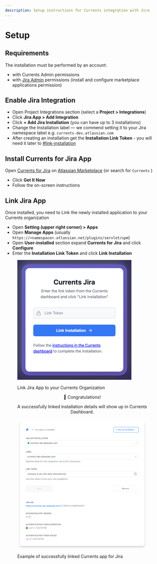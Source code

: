 ```yaml
---
description: Setup instructions for Currents integration with Jira
---
```


# Setup

## Requirements

The installation must be performed by an account:

* with Currents Admin permissions
* with [Jira Admin](https://www.atlassian.com/software/jira/guides/permissions/overview#what-are-users-and-groups) permissions (install and configure marketplace applications permission)

## Enable Jira Integration

* Open Project Integrations section (select a **Project > Integrations**)&#x20;
* Click **Jira App > Add Integration**
* Click **+ Add Jira Installation** (you can have up to 3 installations)
* Change the Installation label — we commend setting it to your Jira namespace label e.g. `currents-dev.atlassian.com`
* After creating an installation get the **Installation Link Token** - you will need it later to [#link-installation](setup.md#link-installation "mention")

## Install Currents for Jira App

Open [Currents for Jira](https://marketplace.atlassian.com/apps/1238333) on [Atlassian Marketplace](https://marketplace.atlassian.com) (or search for `Currents` )

* Click **Get It Now**
* Follow the on-screen instructions

## Link Jira App

Once installed, you need to Link the newly installed application to your Currents organization

* Open **Setting (upper right corner) > Apps**&#x20;
* Open **Manage Apps** (usually `https://<namespace>.atlassian.net/plugins/servlet/upm`)
* Open **User-installed** section expand **Currents for Jira** and click **Configure**
* Enter the **Installation Link Token** and click **Link Installation**

<figure><img src="../../../.gitbook/assets/currents-2025-07-11-15.16.00@2x.png" alt="" width="373"><figcaption><p>Link Jira App to your Currents Organization</p></figcaption></figure>

<p align="center">🎉 Congratulations!  </p>

<p align="center">A successfully linked installation details will show up in Currents Dashboard.</p>

<figure><img src="../../../.gitbook/assets/currents-2025-07-11-15.48.16@2x.png" alt="Example of successfully linked Currents integration with Jira" width="563"><figcaption><p>Example of successfully linked Currents app for Jira</p></figcaption></figure>

